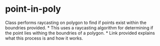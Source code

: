 # point-in-poly
Class performs raycasting on polygon to find if points exist within the boundries provided. *       This uses a raycasting algorithm for determining if the point lies withing the boundries of a polygon. *       Link provided explains what this process is and how it works.
